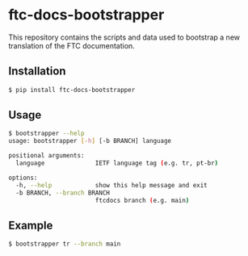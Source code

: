 # ftc-docs-bootstrapper

This repository contains the scripts and data used to bootstrap a new translation of the FTC documentation.

## Installation

```bash
$ pip install ftc-docs-bootstrapper
```

## Usage

```bash
$ bootstrapper --help
usage: bootstrapper [-h] [-b BRANCH] language

positional arguments:
  language              IETF language tag (e.g. tr, pt-br)

options:
  -h, --help            show this help message and exit
  -b BRANCH, --branch BRANCH
                        ftcdocs branch (e.g. main)
```

## Example

```bash
$ bootstrapper tr --branch main
```
